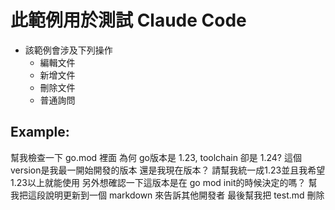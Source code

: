 # 此範例用於測試 Claude Code

- 該範例會涉及下列操作
    - 編輯文件
    - 新增文件
    - 刪除文件
    - 普通詢問

## Example:

幫我檢查一下 go.mod 裡面 為何 go版本是 1.23, toolchain 卻是 1.24?
這個version是我最一開始開發的版本 還是我現在版本？ 
請幫我統一成1.23並且我希望1.23以上就能使用
另外想確認一下這版本是在 go mod init的時候決定的嗎？ 
幫我把這段說明更新到一個 markdown 來告訴其他開發者
最後幫我把 test.md 刪除
